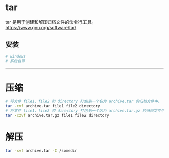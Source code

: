 # tar
tar 是用于创建和解压归档文件的命令行工具。
https://www.gnu.org/software/tar/
## 安装
```sh
# windows
# 系统自带
```
---
# 压缩
```sh
# 将文件 file1、file2 和 directory 打包到一个名为 archive.tar 的归档文件中。
tar -cvf archive.tar file1 file2 directory
# 将文件 file1、file2 和 directory 打包到一个名为 archive.tar.gz 的归档文件中。
tar -czvf archive.tar.gz file1 file2 directory
```

# 解压
```sh
tar -xvf archive.tar -C /somedir
```